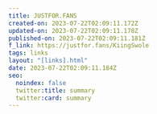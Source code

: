 ```yaml
---
title: JUSTFOR.FANS
created-on: 2023-07-22T02:09:11.172Z
updated-on: 2023-07-22T02:09:11.178Z
published-on: 2023-07-22T02:09:11.181Z
f_link: https://justfor.fans/KiingSwole
tags: links
layout: "[links].html"
date: 2023-07-22T02:09:11.184Z
seo:
  noindex: false
  twitter:title: summary
  twitter:card: summary
---
```

